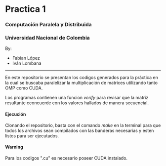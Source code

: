 # Practica 1
### Computación Paralela y Distribuida
### Universidad Nacional de Colombia

By:
- Fabian López
- Iván Lombana
---

En este repositorio se presentan los codigos generados para la práctica en la cual se buscaba paralelizar la multiplicación de matrices utilizando tanto OMP como CUDA.

Los programas contienen una funcion *verify* para revisar que la matriz resultante cconcuerde con los valores hallados de manera secuencial.

#### Ejecución
Clonando el repositorio, basta con el comando *make* en la terminal para que todos los archivos sean compilados con las banderas necesarias y esten listos para ser ejecutados.

#### Warning
Para los codigos ".cu" es necesario poseer CUDA instalado.
